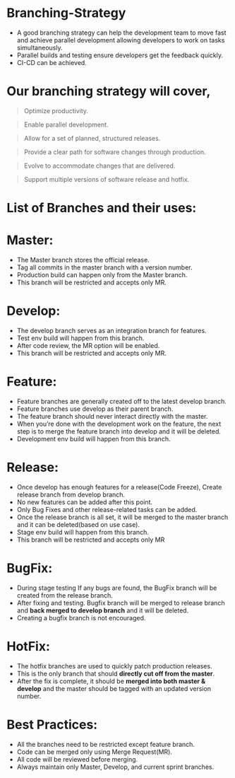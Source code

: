 # Branching-Strategy

- A good branching strategy can help the development team to move fast and achieve parallel development allowing developers to work on tasks simultaneously.
- Parallel builds and testing ensure developers get the feedback quickly.
- CI-CD can be achieved.

# Our branching strategy will cover,

> Optimize productivity.

> Enable parallel development.

> Allow for a set of planned, structured releases.

> Provide a clear path for software changes through production.

> Evolve to accommodate changes that are delivered.

> Support multiple versions of software release and hotfix.

# List of Branches and their uses:

# Master:
- The Master branch stores the official release.
- Tag all commits in the master branch with a version number.
- Production build can happen only from the Master branch.
- This branch will be restricted and accepts only MR.

# Develop:
- The develop branch serves as an integration branch for features.
- Test env build will happen from this branch.
- After code review, the MR option will be enabled.
- This branch will be restricted and accepts only MR.

# Feature:
- Feature branches are generally created off to the latest develop branch.
- Feature branches use develop as their parent branch.
- The feature branch should never interact directly with the master.
- When you’re done with the development work on the feature, the next step is to merge the feature branch into develop and it will be deleted.
- Development env build will happen from this branch.

# Release:
- Once develop has enough features for a release(Code Freeze), Create release branch from develop branch.
- No new features can be added after this point.
- Only Bug Fixes and other release-related tasks can be added.
- Once the release branch is all set, it will be merged to the master branch and it can be deleted(based on use case).
- Stage env build will happen from this branch.
- This branch will be restricted and accepts only MR

# BugFix:
- During stage testing If any bugs are found, the BugFix branch will be created from the release branch.
- After fixing and testing. Bugfix branch will be merged to release branch and **back merged to develop branch** and it will be deleted.
- Creating a bugfix branch is not encouraged.

# HotFix:
- The hotfix branches are used to quickly patch production releases.
- This is the only branch that should **directly cut off from the master**.
- After the fix is complete, it should be **merged into both master & develop** and the master should be tagged with an updated version number.

# Best Practices:
- All the branches need to be restricted except feature branch.
- Code can be merged only using Merge Request(MR).
- All code will be reviewed before merging.
- Always maintain only Master, Develop, and current sprint branches.
